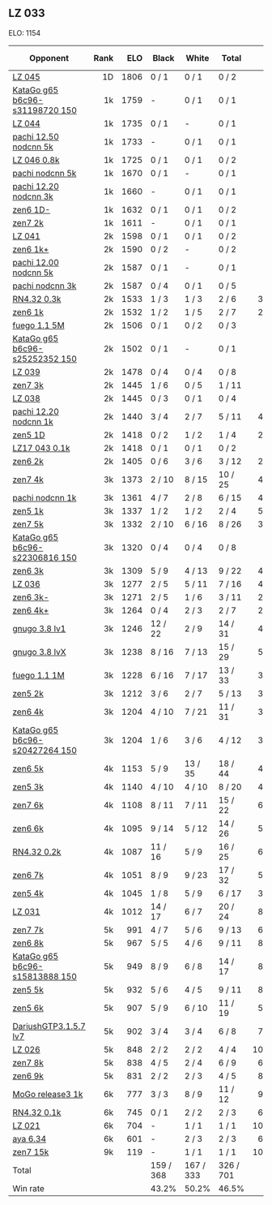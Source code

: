 ## LZ 033 ##

ELO: 1154

Opponent | Rank | ELO | Black | White | Total | Win rate
---------|-----:|----:|-------|-------|-------|-------:
[LZ 045](LZ%20045.md) | 1D | 1806 | 0 / 1 | 0 / 1 | 0 / 2 | 0.0%
[KataGo g65 b6c96-s31198720 150](KataGo%20g65%20b6c96-s31198720%20150.md) | 1k | 1759 | - | 0 / 1 | 0 / 1 | 0.0%
[LZ 044](LZ%20044.md) | 1k | 1735 | 0 / 1 | - | 0 / 1 | 0.0%
[pachi 12.50 nodcnn 5k](pachi%2012.50%20nodcnn%205k.md) | 1k | 1733 | - | 0 / 1 | 0 / 1 | 0.0%
[LZ 046 0.8k](LZ%20046%200.8k.md) | 1k | 1725 | 0 / 1 | 0 / 1 | 0 / 2 | 0.0%
[pachi nodcnn 5k](pachi%20nodcnn%205k.md) | 1k | 1670 | 0 / 1 | - | 0 / 1 | 0.0%
[pachi 12.20 nodcnn 3k](pachi%2012.20%20nodcnn%203k.md) | 1k | 1660 | - | 0 / 1 | 0 / 1 | 0.0%
[zen6 1D-](zen6%201D-.md) | 1k | 1632 | 0 / 1 | 0 / 1 | 0 / 2 | 0.0%
[zen7 2k](zen7%202k.md) | 1k | 1611 | - | 0 / 1 | 0 / 1 | 0.0%
[LZ 041](LZ%20041.md) | 2k | 1598 | 0 / 1 | 0 / 1 | 0 / 2 | 0.0%
[zen6 1k+](zen6%201k+.md) | 2k | 1590 | 0 / 2 | - | 0 / 2 | 0.0%
[pachi 12.00 nodcnn 5k](pachi%2012.00%20nodcnn%205k.md) | 2k | 1587 | 0 / 1 | - | 0 / 1 | 0.0%
[pachi nodcnn 3k](pachi%20nodcnn%203k.md) | 2k | 1587 | 0 / 4 | 0 / 1 | 0 / 5 | 0.0%
[RN4.32 0.3k](RN4.32%200.3k.md) | 2k | 1533 | 1 / 3 | 1 / 3 | 2 / 6 | 33.3%
[zen6 1k](zen6%201k.md) | 2k | 1532 | 1 / 2 | 1 / 5 | 2 / 7 | 28.6%
[fuego 1.1 5M](fuego%201.1%205M.md) | 2k | 1506 | 0 / 1 | 0 / 2 | 0 / 3 | 0.0%
[KataGo g65 b6c96-s25252352 150](KataGo%20g65%20b6c96-s25252352%20150.md) | 2k | 1502 | 0 / 1 | - | 0 / 1 | 0.0%
[LZ 039](LZ%20039.md) | 2k | 1478 | 0 / 4 | 0 / 4 | 0 / 8 | 0.0%
[zen7 3k](zen7%203k.md) | 2k | 1445 | 1 / 6 | 0 / 5 | 1 / 11 | 9.1%
[LZ 038](LZ%20038.md) | 2k | 1445 | 0 / 3 | 0 / 1 | 0 / 4 | 0.0%
[pachi 12.20 nodcnn 1k](pachi%2012.20%20nodcnn%201k.md) | 2k | 1440 | 3 / 4 | 2 / 7 | 5 / 11 | 45.5%
[zen5 1D](zen5%201D.md) | 2k | 1418 | 0 / 2 | 1 / 2 | 1 / 4 | 25.0%
[LZ17 043 0.1k](LZ17%20043%200.1k.md) | 2k | 1418 | 0 / 1 | 0 / 1 | 0 / 2 | 0.0%
[zen6 2k](zen6%202k.md) | 2k | 1405 | 0 / 6 | 3 / 6 | 3 / 12 | 25.0%
[zen7 4k](zen7%204k.md) | 3k | 1373 | 2 / 10 | 8 / 15 | 10 / 25 | 40.0%
[pachi nodcnn 1k](pachi%20nodcnn%201k.md) | 3k | 1361 | 4 / 7 | 2 / 8 | 6 / 15 | 40.0%
[zen5 1k](zen5%201k.md) | 3k | 1337 | 1 / 2 | 1 / 2 | 2 / 4 | 50.0%
[zen7 5k](zen7%205k.md) | 3k | 1332 | 2 / 10 | 6 / 16 | 8 / 26 | 30.8%
[KataGo g65 b6c96-s22306816 150](KataGo%20g65%20b6c96-s22306816%20150.md) | 3k | 1320 | 0 / 4 | 0 / 4 | 0 / 8 | 0.0%
[zen6 3k](zen6%203k.md) | 3k | 1309 | 5 / 9 | 4 / 13 | 9 / 22 | 40.9%
[LZ 036](LZ%20036.md) | 3k | 1277 | 2 / 5 | 5 / 11 | 7 / 16 | 43.8%
[zen6 3k-](zen6%203k-.md) | 3k | 1271 | 2 / 5 | 1 / 6 | 3 / 11 | 27.3%
[zen6 4k+](zen6%204k+.md) | 3k | 1264 | 0 / 4 | 2 / 3 | 2 / 7 | 28.6%
[gnugo 3.8 lv1](gnugo%203.8%20lv1.md) | 3k | 1246 | 12 / 22 | 2 / 9 | 14 / 31 | 45.2%
[gnugo 3.8 lvX](gnugo%203.8%20lvX.md) | 3k | 1238 | 8 / 16 | 7 / 13 | 15 / 29 | 51.7%
[fuego 1.1 1M](fuego%201.1%201M.md) | 3k | 1228 | 6 / 16 | 7 / 17 | 13 / 33 | 39.4%
[zen5 2k](zen5%202k.md) | 3k | 1212 | 3 / 6 | 2 / 7 | 5 / 13 | 38.5%
[zen6 4k](zen6%204k.md) | 3k | 1204 | 4 / 10 | 7 / 21 | 11 / 31 | 35.5%
[KataGo g65 b6c96-s20427264 150](KataGo%20g65%20b6c96-s20427264%20150.md) | 3k | 1204 | 1 / 6 | 3 / 6 | 4 / 12 | 33.3%
[zen6 5k](zen6%205k.md) | 4k | 1153 | 5 / 9 | 13 / 35 | 18 / 44 | 40.9%
[zen5 3k](zen5%203k.md) | 4k | 1140 | 4 / 10 | 4 / 10 | 8 / 20 | 40.0%
[zen7 6k](zen7%206k.md) | 4k | 1108 | 8 / 11 | 7 / 11 | 15 / 22 | 68.2%
[zen6 6k](zen6%206k.md) | 4k | 1095 | 9 / 14 | 5 / 12 | 14 / 26 | 53.8%
[RN4.32 0.2k](RN4.32%200.2k.md) | 4k | 1087 | 11 / 16 | 5 / 9 | 16 / 25 | 64.0%
[zen6 7k](zen6%207k.md) | 4k | 1051 | 8 / 9 | 9 / 23 | 17 / 32 | 53.1%
[zen5 4k](zen5%204k.md) | 4k | 1045 | 1 / 8 | 5 / 9 | 6 / 17 | 35.3%
[LZ 031](LZ%20031.md) | 4k | 1012 | 14 / 17 | 6 / 7 | 20 / 24 | 83.3%
[zen7 7k](zen7%207k.md) | 5k | 991 | 4 / 7 | 5 / 6 | 9 / 13 | 69.2%
[zen6 8k](zen6%208k.md) | 5k | 967 | 5 / 5 | 4 / 6 | 9 / 11 | 81.8%
[KataGo g65 b6c96-s15813888 150](KataGo%20g65%20b6c96-s15813888%20150.md) | 5k | 949 | 8 / 9 | 6 / 8 | 14 / 17 | 82.4%
[zen5 5k](zen5%205k.md) | 5k | 932 | 5 / 6 | 4 / 5 | 9 / 11 | 81.8%
[zen5 6k](zen5%206k.md) | 5k | 907 | 5 / 9 | 6 / 10 | 11 / 19 | 57.9%
[DariushGTP3.1.5.7 lv7](DariushGTP3.1.5.7%20lv7.md) | 5k | 902 | 3 / 4 | 3 / 4 | 6 / 8 | 75.0%
[LZ 026](LZ%20026.md) | 5k | 848 | 2 / 2 | 2 / 2 | 4 / 4 | 100.0%
[zen7 8k](zen7%208k.md) | 5k | 838 | 4 / 5 | 2 / 4 | 6 / 9 | 66.7%
[zen6 9k](zen6%209k.md) | 5k | 831 | 2 / 2 | 2 / 3 | 4 / 5 | 80.0%
[MoGo release3 1k](MoGo%20release3%201k.md) | 6k | 777 | 3 / 3 | 8 / 9 | 11 / 12 | 91.7%
[RN4.32 0.1k](RN4.32%200.1k.md) | 6k | 745 | 0 / 1 | 2 / 2 | 2 / 3 | 66.7%
[LZ 021](LZ%20021.md) | 6k | 704 | - | 1 / 1 | 1 / 1 | 100.0%
[aya 6.34](aya%206.34.md) | 6k | 601 | - | 2 / 3 | 2 / 3 | 66.7%
[zen7 15k](zen7%2015k.md) | 9k | 119 | - | 1 / 1 | 1 / 1 | 100.0%
Total | | | 159 / 368 | 167 / 333 | 326 / 701 | 
Win rate| | | 43.2% | 50.2% | 46.5% | 
